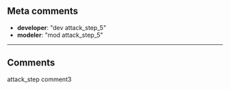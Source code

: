 ## **Meta comments**
- **developer**: "dev attack_step_5"
- **modeler**: "mod attack_step_5"
---
## **Comments**
 attack_step comment3
